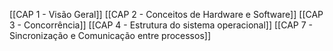 [[CAP 1 - Visão Geral]]
[[CAP 2 - Conceitos de Hardware e Software]]
[[CAP 3 - Concorrência]]
[[CAP 4 - Estrutura do sistema operacional]]
[[CAP 7 - Sincronização e Comunicação entre processos]]
